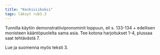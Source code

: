 ```yaml
---
title: "Keskiviikoksi"
tags: läksyt rub3.3
---
```


Tunnilla käytiin demonstratiivipronominit loppuun, eli s. 133-134 + edellisen monisteen kääntöpuolelta sama asia. Tee kotona harjoitukset 1-4, plussaa saat tehtävästä 7.

Lue ja suomenna myös teksti 3.